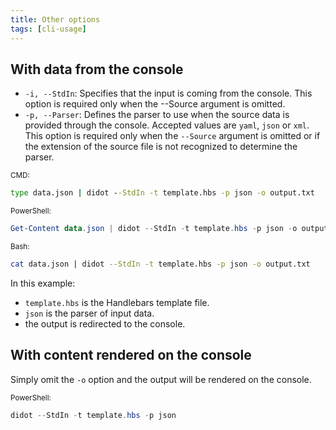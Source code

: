 ```yaml
---
title: Other options
tags: [cli-usage]
---
```

## With data from the console

- `-i, --StdIn`: Specifies that the input is coming from the console. This option is required only when the --Source argument is omitted.
- `-p, --Parser`: Defines the parser to use when the source data is provided through the console. Accepted values are `yaml`, `json` or `xml`. This option is required only when the `--Source` argument is omitted or if the extension of the source file is not recognized to determine the parser.

<sub>CMD:</sub>
```cmd
type data.json | didot --StdIn -t template.hbs -p json -o output.txt
```

<sub>PowerShell:</sub>
```powershell
Get-Content data.json | didot --StdIn -t template.hbs -p json -o output.txt
```

<sub>Bash:</sub>
```bash
cat data.json | didot --StdIn -t template.hbs -p json -o output.txt
```

In this example:

* `template.hbs` is the Handlebars template file.
* `json` is the parser of input data.
* the output is redirected to the console.

## With content rendered on the console

Simply omit the `-o` option and the output will be rendered on the console.

<sub>PowerShell:</sub>
```powershell
didot --StdIn -t template.hbs -p json
```
